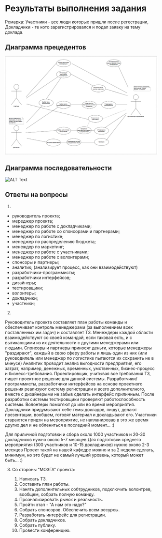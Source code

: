 # Результаты выполнения задания

Ремарка: Участники - все люди которые пришли после регестрации, Докладчики - те кото зарегистрировался и подал заявку на тему доклада.

## Диаграмма прецедентов

![ALT Text](https://github.com/ctel-prj-mng/7-uml-270318-Bolzuka/blob/master/Диаграмма%20прецедентов.png)

## Диаграмма последовательности

![ALT Text]()

## Ответы на вопросы
1. 
- руководитель проекта;
- мереджер проекта;
- менеджер по работе с докладчиками;
- менеджер по работе со спонсорами и партнерами;
- менеджер по логистике;
- менеджер по распределению бюджета;
- менеждер по маркетинг;
- менеджер по работе с участниками;
- менеджер по работе с волонтерами;
- спонсоры и партнеры;
- аналитик; (анализирует процесс, как они взаимодействуют)
- разработчики-программисты;
- разработчики интерфейсов;
- дизайнеры;
- тестировщики;
- волонтеры;
- докладчики;
- участники;

2.
Руководитель проекта составляет план работы команды и обеспечивает контроль менеджерами (за выполнением всех поставленных им задач) и составляет ТЗ. 
Менеждеры каждой области взаимодействуют со своей командой, если таковая есть, и с вытикающими из их деятельности с другими менеджерами или людьми.
Спонсоры и партнеры приносят деньги, которые менеджеры "раздирают", каждый в свою сферу работы и лишь один из них (или руководилель или менеджер по логистике пытаются их сохранить не в минусе)
Аналитик проводит анализ выгодности предприятия, его затрат, например, денежных, временных, умственных, бизнес-процесс и бизнесс-требования. 
Проектировщик, учитывая все требования ТЗ, пишет проектное решение для данной системы. 
Разработчики/программисты, разработчики интерфейсов на основе проектного решения реализуют систему регистрации и всего дополнителного, вместе с дизайнерыми не забыв сделать интерфейс приличным. 
После разработки системы тестировщики проверяют работоспособность системы. 
Волонтеры помогяют до или во время мероприятия.
Докладчики придумывают себе темы докладов, пишут, делают презентации, вообщем, готовят материал и докладывают его.
Участники стараются придти на мероприятие, не напланировав в это же время других дел и не облениться в последний момент... :)

Для приличной подготовки и сбора около 1000 участников и 20-30 докладчиков нужно около 5-7 месяцев
Для подготовки среднего мероприятия (300 участников и 10-15 докладчиков) нужно около 2-3 месяцев
Проект такой на нашей кафедре можно и за 2 недели сделать, минимум, но это будет не самый лучший уровень, который может быть... :)

3. Со стороны "МОЗГА" проекта:

   1. Написать ТЗ.
   2. Составить план работы.
   3. Нанять дополнительных собтрудников, подключить волонтрев, вообщем, собрать полную команду.
   4. Проанализировать рынок и реальность.
   5. Пройти этап - "А нам это надо?"
   6. Собрать спонсоров. Обеспечить всем ресурсы.
   7. Разработать интерфейс для регистрации.
   8. Собрать докладчиков.
   9. Собрать публику.
   10. Провести конференцию.
   
   
   
